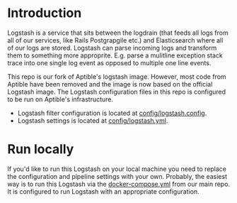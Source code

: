 # Introduction
Logstash is a service that sits between the logdrain (that feeds all logs from all of our services, like Rails Postgrapgile etc.) and Elasticsearch
where all of our logs are stored. Logstash can parse incoming logs and transform them to something more approprite. E.g. parse a mulitline
exception stack trace into one single log event as opposed to multiple one line events.

This repo is our fork of Aptible's logstash image. However, most code from Aptible
have been removed and the image is now based on the official Logstash image.
The Logstash configuration files in this repo is configured to be run on Aptible's
infrastructure.

* Logstash filter configuration is located at [config/logstash.config](config/logstash.config).
* Logstash settings is located at [config/logstash.yml](config/logstash.yml).

# Run locally
If you'd like to run this Logstash on your local machine you need to replace the configuration
and pipeline settings with your own. Probably, the easiest way is to run this Logstash via the [docker-compose.yml](https://github.com/Jojnts/jojnts-service/blob/develop/docker-compose.yml)
from our main repo. It is configured to run Logstash with an appropriate configuration.
